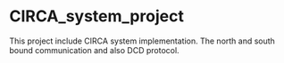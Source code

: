# CIRCA_system_project
This project include CIRCA system implementation. The north and south bound communication and also DCD protocol.
